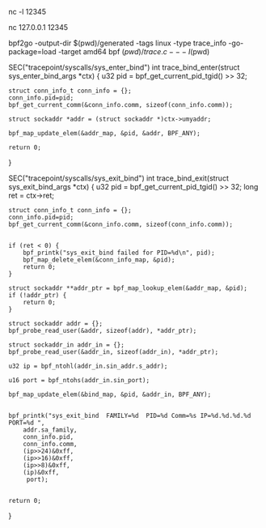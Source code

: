 nc -l 12345

nc 127.0.0.1 12345



bpf2go -output-dir $(pwd)/generated -tags linux -type trace_info -go-package=load -target amd64 bpf $(pwd)/trace.c -- -I$(pwd)

SEC("tracepoint/syscalls/sys_enter_bind")
int trace_bind_enter(struct sys_enter_bind_args *ctx) {
    u32 pid = bpf_get_current_pid_tgid() >> 32;  

    struct conn_info_t conn_info = {};
    conn_info.pid=pid;
    bpf_get_current_comm(&conn_info.comm, sizeof(conn_info.comm));

    struct sockaddr *addr = (struct sockaddr *)ctx->umyaddr;  

    bpf_map_update_elem(&addr_map, &pid, &addr, BPF_ANY);
  
    return 0;
}

SEC("tracepoint/syscalls/sys_exit_bind")
int trace_bind_exit(struct sys_exit_bind_args *ctx) {
    u32 pid = bpf_get_current_pid_tgid() >> 32;
    long ret = ctx->ret;

    struct conn_info_t conn_info = {};
    conn_info.pid=pid;
    bpf_get_current_comm(&conn_info.comm, sizeof(conn_info.comm));


    if (ret < 0) {
        bpf_printk("sys_exit_bind failed for PID=%d\n", pid);
        bpf_map_delete_elem(&conn_info_map, &pid);
        return 0;
    }

    struct sockaddr **addr_ptr = bpf_map_lookup_elem(&addr_map, &pid);
    if (!addr_ptr) {
        return 0;
    }

    struct sockaddr addr = {};
    bpf_probe_read_user(&addr, sizeof(addr), *addr_ptr);  

    struct sockaddr_in addr_in = {};
    bpf_probe_read_user(&addr_in, sizeof(addr_in), *addr_ptr);

    u32 ip = bpf_ntohl(addr_in.sin_addr.s_addr);

    u16 port = bpf_ntohs(addr_in.sin_port);

    bpf_map_update_elem(&bind_map, &pid, &addr_in, BPF_ANY);


    bpf_printk("sys_exit_bind  FAMILY=%d  PID=%d Comm=%s IP=%d.%d.%d.%d PORT=%d ",
        addr.sa_family,
        conn_info.pid,
        conn_info.comm,
        (ip>>24)&0xff,
        (ip>>16)&0xff,
        (ip>>8)&0xff,
        (ip)&0xff,
         port);  
   
  
    return 0;
}
